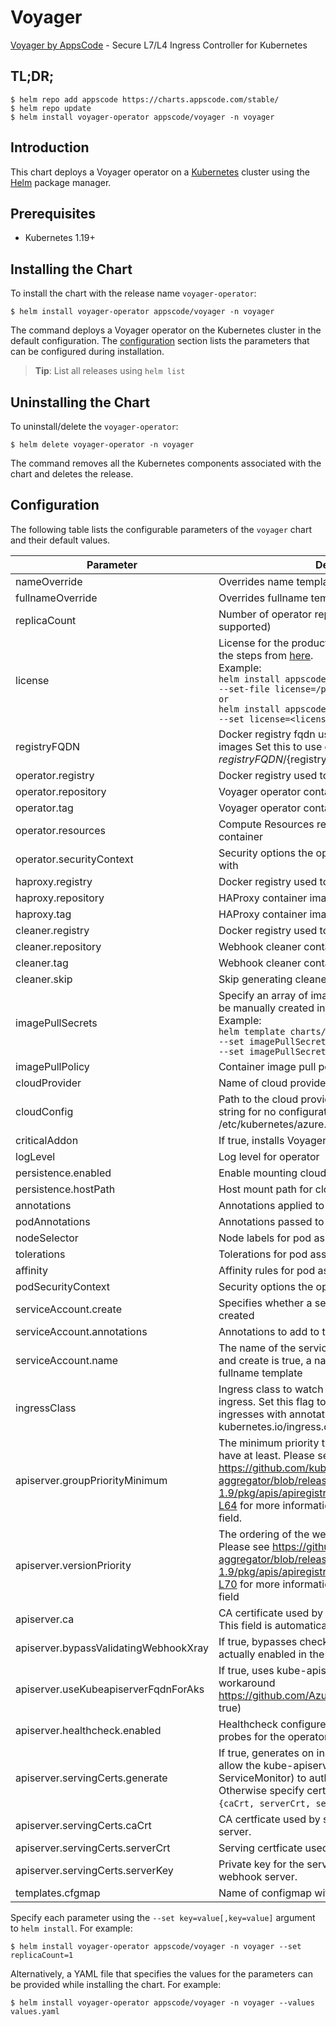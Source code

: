 # Voyager

[Voyager by AppsCode](https://github.com/voyagermesh) - Secure L7/L4 Ingress Controller for Kubernetes

## TL;DR;

```console
$ helm repo add appscode https://charts.appscode.com/stable/
$ helm repo update
$ helm install voyager-operator appscode/voyager -n voyager
```

## Introduction

This chart deploys a Voyager operator on a [Kubernetes](http://kubernetes.io) cluster using the [Helm](https://helm.sh) package manager.

## Prerequisites

- Kubernetes 1.19+

## Installing the Chart

To install the chart with the release name `voyager-operator`:

```console
$ helm install voyager-operator appscode/voyager -n voyager
```

The command deploys a Voyager operator on the Kubernetes cluster in the default configuration. The [configuration](#configuration) section lists the parameters that can be configured during installation.

> **Tip**: List all releases using `helm list`

## Uninstalling the Chart

To uninstall/delete the `voyager-operator`:

```console
$ helm delete voyager-operator -n voyager
```

The command removes all the Kubernetes components associated with the chart and deletes the release.

## Configuration

The following table lists the configurable parameters of the `voyager` chart and their default values.

|               Parameter               |                                                                                                                                                                     Description                                                                                                                                                                     |                  Default                  |
|---------------------------------------|-----------------------------------------------------------------------------------------------------------------------------------------------------------------------------------------------------------------------------------------------------------------------------------------------------------------------------------------------------|-------------------------------------------|
| nameOverride                          | Overrides name template                                                                                                                                                                                                                                                                                                                             | <code>""</code>                           |
| fullnameOverride                      | Overrides fullname template                                                                                                                                                                                                                                                                                                                         | <code>""</code>                           |
| replicaCount                          | Number of operator replicas to create (only 1 is supported)                                                                                                                                                                                                                                                                                         | <code>1</code>                            |
| license                               | License for the product. Get a license by following the steps from [here](https://voyagermesh.com/docs/latest/setup/install#get-a-trial-license). <br> Example: <br> `helm install appscode/voyager \` <br> `--set-file license=/path/to/license/file` <br> `or` <br> `helm install appscode/voyager \` <br> `--set license=<license file content>` | <code>""</code>                           |
| registryFQDN                          | Docker registry fqdn used to pull KubeDB related images Set this to use docker registry hosted at ${registryFQDN}/${registry}/${image}                                                                                                                                                                                                              | <code>""</code>                           |
| operator.registry                     | Docker registry used to pull Voyager operator image                                                                                                                                                                                                                                                                                                 | <code>appscode</code>                     |
| operator.repository                   | Voyager operator container image                                                                                                                                                                                                                                                                                                                    | <code>voyager</code>                      |
| operator.tag                          | Voyager operator container image tag                                                                                                                                                                                                                                                                                                                | <code>v14.1.0</code>                      |
| operator.resources                    | Compute Resources required by the operator container                                                                                                                                                                                                                                                                                                | <code>{}</code>                           |
| operator.securityContext              | Security options the operator container should run with                                                                                                                                                                                                                                                                                             | <code>{}</code>                           |
| haproxy.registry                      | Docker registry used to pull HAProxy image                                                                                                                                                                                                                                                                                                          | <code>appscode</code>                     |
| haproxy.repository                    | HAProxy container image                                                                                                                                                                                                                                                                                                                             | <code>haproxy</code>                      |
| haproxy.tag                           | HAProxy container image tag                                                                                                                                                                                                                                                                                                                         | <code>2.5-alpine</code>                   |
| cleaner.registry                      | Docker registry used to pull Webhook cleaner image                                                                                                                                                                                                                                                                                                  | <code>appscode</code>                     |
| cleaner.repository                    | Webhook cleaner container image                                                                                                                                                                                                                                                                                                                     | <code>kubectl</code>                      |
| cleaner.tag                           | Webhook cleaner container image tag                                                                                                                                                                                                                                                                                                                 | <code>v1.22</code>                        |
| cleaner.skip                          | Skip generating cleaner YAML                                                                                                                                                                                                                                                                                                                        | <code>false</code>                        |
| imagePullSecrets                      | Specify an array of imagePullSecrets. Secrets must be manually created in the namespace. <br> Example: <br> `helm template charts/Voyager \` <br> `--set imagePullSecrets[0].name=sec0 \` <br> `--set imagePullSecrets[1].name=sec1`                                                                                                                | <code>[]</code>                           |
| imagePullPolicy                       | Container image pull policy                                                                                                                                                                                                                                                                                                                         | <code>IfNotPresent</code>                 |
| cloudProvider                         | Name of cloud provider                                                                                                                                                                                                                                                                                                                              | <code></code>                             |
| cloudConfig                           | Path to the cloud provider configuration file. Empty string for no configuration file. For azure use /etc/kubernetes/azure.json                                                                                                                                                                                                                     | <code>''</code>                           |
| criticalAddon                         | If true, installs Voyager operator as critical addon                                                                                                                                                                                                                                                                                                | <code>false</code>                        |
| logLevel                              | Log level for operator                                                                                                                                                                                                                                                                                                                              | <code>3</code>                            |
| persistence.enabled                   | Enable mounting cloud config                                                                                                                                                                                                                                                                                                                        | <code>false</code>                        |
| persistence.hostPath                  | Host mount path for cloud config                                                                                                                                                                                                                                                                                                                    | <code>/etc/kubernetes</code>              |
| annotations                           | Annotations applied to operator deployment                                                                                                                                                                                                                                                                                                          | <code>{}</code>                           |
| podAnnotations                        | Annotations passed to operator pod(s).                                                                                                                                                                                                                                                                                                              | <code>{}</code>                           |
| nodeSelector                          | Node labels for pod assignment                                                                                                                                                                                                                                                                                                                      | <code>{"kubernetes.io/os":"linux"}</code> |
| tolerations                           | Tolerations for pod assignment                                                                                                                                                                                                                                                                                                                      | <code>[]</code>                           |
| affinity                              | Affinity rules for pod assignment                                                                                                                                                                                                                                                                                                                   | <code>{}</code>                           |
| podSecurityContext                    | Security options the operator pod should run with.                                                                                                                                                                                                                                                                                                  | <code>{"fsGroup":65535}</code>            |
| serviceAccount.create                 | Specifies whether a service account should be created                                                                                                                                                                                                                                                                                               | <code>true</code>                         |
| serviceAccount.annotations            | Annotations to add to the service account                                                                                                                                                                                                                                                                                                           | <code>{}</code>                           |
| serviceAccount.name                   | The name of the service account to use. If not set and create is true, a name is generated using the fullname template                                                                                                                                                                                                                              | <code></code>                             |
| ingressClass                          | Ingress class to watch for. If empty, it handles all ingress. Set this flag to 'voyager' to handle only ingresses with annotation kubernetes.io/ingress.class=voyager.                                                                                                                                                                              | <code></code>                             |
| apiserver.groupPriorityMinimum        | The minimum priority the webhook api group should have at least. Please see https://github.com/kubernetes/kube-aggregator/blob/release-1.9/pkg/apis/apiregistration/v1beta1/types.go#L58-L64 for more information on proper values of this field.                                                                                                   | <code>10000</code>                        |
| apiserver.versionPriority             | The ordering of the webhook api inside of the group. Please see https://github.com/kubernetes/kube-aggregator/blob/release-1.9/pkg/apis/apiregistration/v1beta1/types.go#L66-L70 for more information on proper values of this field                                                                                                                | <code>15</code>                           |
| apiserver.ca                          | CA certificate used by the Kubernetes api server. This field is automatically assigned by the operator.                                                                                                                                                                                                                                             | <code>not-ca-cert</code>                  |
| apiserver.bypassValidatingWebhookXray | If true, bypasses checks that validating webhook is actually enabled in the Kubernetes cluster.                                                                                                                                                                                                                                                     | <code>false</code>                        |
| apiserver.useKubeapiserverFqdnForAks  | If true, uses kube-apiserver FQDN for AKS cluster to workaround https://github.com/Azure/AKS/issues/522 (default true)                                                                                                                                                                                                                              | <code>true</code>                         |
| apiserver.healthcheck.enabled         | Healthcheck configures the readiness and liveliness probes for the operator pod.                                                                                                                                                                                                                                                                    | <code>false</code>                        |
| apiserver.servingCerts.generate       | If true, generates on install/upgrade the certs that allow the kube-apiserver (and potentially ServiceMonitor) to authenticate operators pods. Otherwise specify certs in `apiserver.servingCerts.{caCrt, serverCrt, serverKey}`.                                                                                                                   | <code>true</code>                         |
| apiserver.servingCerts.caCrt          | CA certficate used by serving certificate of webhook server.                                                                                                                                                                                                                                                                                        | <code>""</code>                           |
| apiserver.servingCerts.serverCrt      | Serving certficate used by webhook server.                                                                                                                                                                                                                                                                                                          | <code>""</code>                           |
| apiserver.servingCerts.serverKey      | Private key for the serving certificate used by webhook server.                                                                                                                                                                                                                                                                                     | <code>""</code>                           |
| templates.cfgmap                      | Name of configmap with custom templates                                                                                                                                                                                                                                                                                                             | <code></code>                             |


Specify each parameter using the `--set key=value[,key=value]` argument to `helm install`. For example:

```console
$ helm install voyager-operator appscode/voyager -n voyager --set replicaCount=1
```

Alternatively, a YAML file that specifies the values for the parameters can be provided while
installing the chart. For example:

```console
$ helm install voyager-operator appscode/voyager -n voyager --values values.yaml
```
